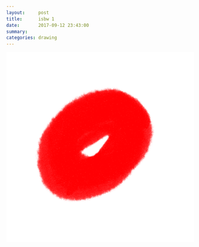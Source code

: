 ```yaml
---
layout:     post
title:      isbw 1
date:       2017-09-12 23:43:00
summary:    
categories: drawing
---
```

![isbw 1](/images/diary/isbw-1.png "It will be a long series.")
